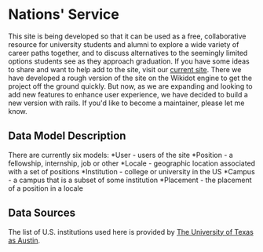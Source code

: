 # Nations' Service

This site is being developed so that it can be used as a free, collaborative resource for university
students and alumni to explore a wide variety of career paths together, and to discuss alternatives
to the seemingly limited options students see as they approach graduation.
If you have some ideas to share and want to help add to the site, visit our [current site](http://nationsservice.org).
There we have developed a rough version of the site on the Wikidot engine to get the project off the ground quickly.
But now, as we are expanding and looking to add new features to enhance user experience, we have decided to build a
new version with rails. If you'd like to become a maintainer, please let me know.

## Data Model Description

There are currently six models:
*User - users of the site
*Position - a fellowship, internship, job or other
*Locale - geographic location associated with a set of positions
*Institution - college or university in the US
*Campus - a campus that is a subset of some institution
*Placement - the placement of a position in a locale

## Data Sources

The list of U.S. institutions used here is provided by [The University of Texas as Austin](http://www.utexas.edu/world/univ/state/).